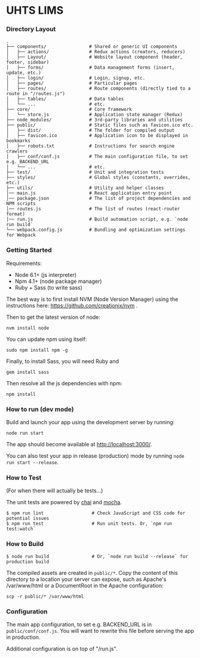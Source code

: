 # UHTS LIMS

### Directory Layout

```shell
.
├── components/                # Shared or generic UI components
│   ├── actions/               # Redux actions (creators, reducers)
│   ├── Layout/                # Website layout component (header, footer, sidebar)
│   ├── forms/                 # Data management forms (insert, update, etc.)
│   ├── login/                 # Login, signup, etc. 
│   ├── pages/                 # Particular pages
│   ├── routes/                # Route components (directly tied to a route in "/routes.js")
│   ├── tables/                # Data tables
│   └── ...                    # etc.
├── core/                      # Core framework
│   └── store.js               # Application state manager (Redux)
├── node_modules/              # 3rd-party libraries and utilities
├── public/                    # Static files such as favicon.ico etc.
│   ├── dist/                  # The folder for compiled output
│   ├── favicon.ico            # Application icon to be displayed in bookmarks
│   ├── robots.txt             # Instructions for search engine crawlers
│   ├── conf/conf.js           # The main configuration file, to set e.g. BACKEND_URL
│   └── ...                    # etc.
├── test/                      # Unit and integration tests
├── styles/                    # Global styles (constants, overrides, etc.) 
├── utils/                     # Utility and helper classes
│── main.js                    # React application entry point
│── package.json               # The list of project dependencies and NPM scripts
│── routes.js                  # The list of routes (react-router format)
│── run.js                     # Build automation script, e.g. `node run build`
└── webpack.config.js          # Bundling and optimization settings for Webpack
```


### Getting Started

Requirements:

* Node 6.1+ (js interpreter)
* Npm 4.1+ (node package manager)
* Ruby + Sass (to write sass)

The best way is to first install NVM (Node Version Manager) using the instructions here: 
https://github.com/creationix/nvm . 

Then to get the latest version of node: 
```
nvm install node
``` 

You can update npm using itself: 
```
sudo npm install npm -g
```

Finally, to install Sass, you will need Ruby and 
```
gem install sass
```

Then resolve all the js dependencies with npm:
```
npm install
```

### How to run (dev mode)

Build and launch your app using the development server by running:
```
node run start
```

The app should become available at [http://localhost:3000/](http://localhost:3000/).

You can also test your app in release (production) mode by running `node run start --release`.


### How to Test

(For when there will actually be tests...)

The unit tests are powered by [chai](http://chaijs.com/) and [mocha](http://mochajs.org/).

```shell
$ npm run lint                  # Check JavaScript and CSS code for potential issues
$ npm run test                  # Run unit tests. Or, `npm run test:watch`
```

### How to Build

```shell
$ node run build                # Or, `node run build --release` for production build
```

The compiled assets are created in `public/*`. Copy the content of this directory
to a location your server can expose, such as Apache's /var/www/html or a DocumentRoot
in the Apache configuration:
```
scp -r public/* /var/www/html
```

### Configuration

The main app configuration, to set e.g. BACKEND_URL is in `public/conf/conf.js`.
You will want to rewrite this file before serving the app in production.

Additional configuration is on top of "/run.js".
